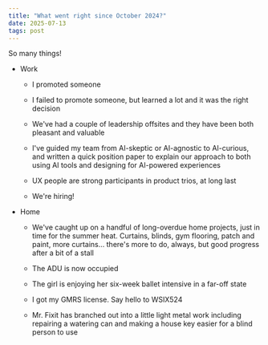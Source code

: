 ```yaml
---
title: "What went right since October 2024?"
date: 2025-07-13
tags: post
---
```


So many things!

- Work
    - I promoted someone
    
    - I failed to promote someone, but learned a lot and it was the right decision
    
    - We've had a couple of leadership offsites and they have been both pleasant and valuable
    
    - I've guided my team from AI-skeptic or AI-agnostic to AI-curious, and written a quick position paper to explain our approach to both using AI tools and designing for AI-powered experiences
    
    - UX people are strong participants in product trios, at long last
    
    - We're hiring!

- Home
    - We've caught up on a handful of long-overdue home projects, just in time for the summer heat. Curtains, blinds, gym flooring, patch and paint, more curtains… there's more to do, always, but good progress after a bit of a stall
    
    - The ADU is now occupied
    
    - The girl is enjoying her six-week ballet intensive in a far-off state
    
    - I got my GMRS license. Say hello to WSIX524
    
    - Mr. Fixit has branched out into a little light metal work including repairing a watering can and making a house key easier for a blind person to use
